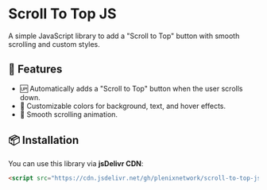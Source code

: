 # Scroll To Top JS

A simple JavaScript library to add a "Scroll to Top" button with smooth scrolling and custom styles.

## 🚀 Features
- 🆙 Automatically adds a "Scroll to Top" button when the user scrolls down.
- 🎨 Customizable colors for background, text, and hover effects.
- 📜 Smooth scrolling animation.

## 📦 Installation

You can use this library via **jsDelivr CDN**:

```html
<script src="https://cdn.jsdelivr.net/gh/plenixnetwork/scroll-to-top-js/dist/main.js"></script>
